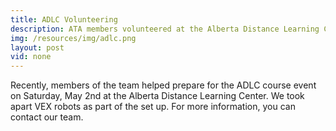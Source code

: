 ```yaml
---
title: ADLC Volunteering
description: ATA members volunteered at the Alberta Distance Learning Center. 
img: /resources/img/adlc.png
layout: post
vid: none
---
```

Recently, members of the team helped prepare for the ADLC course event on Saturday, May 2nd at the Alberta Distance Learning Center. We took apart VEX robots as part of the set up. For more information, you can contact our team.